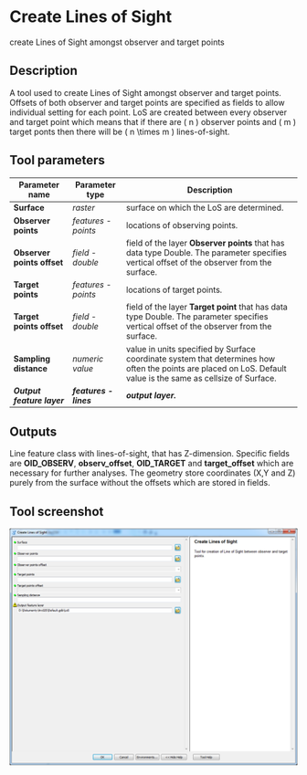 # Create Lines of Sight

create Lines of Sight amongst observer and target points

## Description

A tool used to create Lines of Sight amongst observer and target points. Offsets of both observer and target points are specified as fields to allow individual setting for each point. LoS are created between every observer and target point which means that if there are \( n \) observer points and \( m \) target ponts then there will be \( n \times m \) lines-of-sight.

## Tool parameters

| Parameter name | Parameter type | Description |
| ------------- |-------------| -----|
| **Surface** | *raster* | surface on which the LoS are determined. |
| **Observer points** | *features - points* | locations of observing points. |
| **Observer points offset** | *field - double* | field of the layer **Observer points** that has data type Double. The parameter specifies vertical offset of the observer from the surface. |
| **Target points** | *features - points* | locations of target points. |
| **Target points offset** | *field - double* | field of the layer **Target point** that has data type Double. The parameter specifies vertical offset of the observer from the surface. |
| **Sampling distance** | *numeric value* | value in units specified by Surface coordinate system that determines how often the points are placed on LoS. Default value is the same as cellsize of Surface. |
| _**Output feature layer**_ | _**features - lines**_ | _**output layer.**_ |

## Outputs

Line feature class with lines-of-sight, that has Z-dimension. Specific fields are **OID_OBSERV**, **observ_offset**, **OID_TARGET** and **target_offset** which are necessary for further analyses. The geometry store coordinates (X,Y and Z) purely from the surface without the offsets which are stored in fields.
	
## Tool screenshot

![Create Lines of Sight tool](./images/create_LoS.png)
	